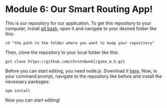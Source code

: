 # Module 6: Our Smart Routing App!
This is our repository for our application. To get this repository to your computer, install [git bash](https://gitforwindows.org/), open it and navigate to your desired folder like this:

```git
cd "the path to the folder where you want to keep your repository"
```
Then, clone the repository to your local folder like this:
```git
git clone https://github.com/chrstnbwnkl/gima_m_6.git
```
Before you can start editing, you need node.js. Download it [here](https://nodejs.org/en/). Now, in your command prompt, navigate to the repository like before and install the necessary packages:
```
npm install
```
Now you can start editing!
